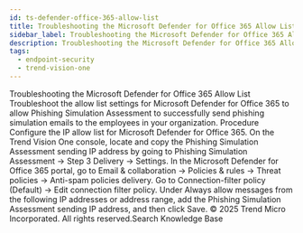 ```yaml
---
id: ts-defender-office-365-allow-list
title: Troubleshooting the Microsoft Defender for Office 365 Allow List
sidebar_label: Troubleshooting the Microsoft Defender for Office 365 Allow List
description: Troubleshooting the Microsoft Defender for Office 365 Allow List
tags:
  - endpoint-security
  - trend-vision-one
---
```


 Troubleshooting the Microsoft Defender for Office 365 Allow List Troubleshoot the allow list settings for Microsoft Defender for Office 365 to allow Phishing Simulation Assessment to successfully send phishing simulation emails to the employees in your organization. Procedure Configure the IP allow list for Microsoft Defender for Office 365. On the Trend Vision One console, locate and copy the Phishing Simulation Assessment sending IP address by going to Phishing Simulation Assessment → Step 3 Delivery → Settings. In the Microsoft Defender for Office 365 portal, go to Email & collaboration → Policies & rules → Threat policies → Anti-spam policies delivery. Go to Connection-filter policy (Default) → Edit connection filter policy. Under Always allow messages from the following IP addresses or address range, add the Phishing Simulation Assessment sending IP address, and then click Save. © 2025 Trend Micro Incorporated. All rights reserved.Search Knowledge Base